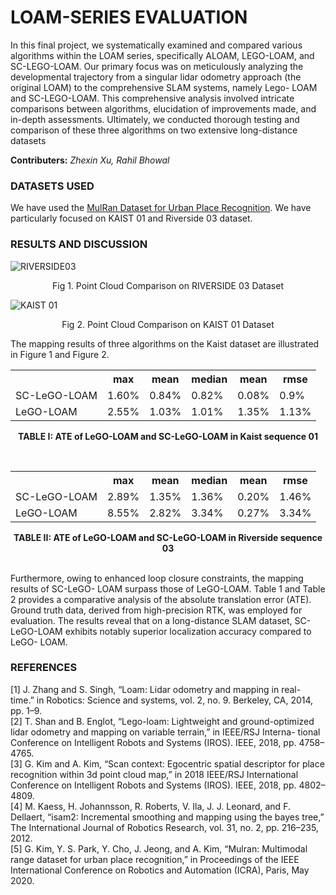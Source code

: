 # LOAM-SERIES EVALUATION
In this final project, we systematically examined
and compared various algorithms within the LOAM series,
specifically ALOAM, LEGO-LOAM, and SC-LEGO-LOAM. Our
primary focus was on meticulously analyzing the developmental
trajectory from a singular lidar odometry approach (the original
LOAM) to the comprehensive SLAM systems, namely Lego-
LOAM and SC-LEGO-LOAM. This comprehensive analysis
involved intricate comparisons between algorithms, elucidation
of improvements made, and in-depth assessments. Ultimately,
we conducted thorough testing and comparison of these three
algorithms on two extensive long-distance datasets

**Contributers:** *Zhexin Xu, Rahil Bhowal*

### DATASETS USED
We have used the [MulRan Dataset for Urban Place Recognition](https://sites.google.com/view/mulran-pr/dataset). We have particularly focused on KAIST 01 and Riverside 03 dataset.

### RESULTS AND DISCUSSION
![RIVERSIDE03](https://github.com/rahil-bhowal007/LOAM-SERIES/assets/65888130/29b68ae0-8bc3-4e0c-ba96-7ac997c3e8a0)
<p align="center">
<it> Fig 1. Point Cloud Comparison on RIVERSIDE 03 Dataset </it>
</p>

![KAIST 01 ](https://github.com/rahil-bhowal007/LOAM-SERIES/assets/65888130/85627c42-4458-417a-80fc-0358b5816f09)
<p align="center">
<it>Fig 2. Point Cloud Comparison on KAIST 01 Dataset</it>
</p>
The mapping results of three algorithms on the Kaist dataset
are illustrated in Figure 1 and Figure 2.
<br/>
<p align="center">
<table>
   <tr>
    <th></th>
    <th>max</th>
     <th>mean</th>
     <th>median</th>
     <th>mean</th>
     <th>rmse</th>
  </tr>
  <tr>
    <td>SC-LeGO-LOAM</td>
    <td>1.60%</td>
    <td>0.84%</td>
    <td>0.82%</td>
    <td>0.08%</td>
    <td>0.9%</td>
   </tr>
  <tr>
  <td>LeGO-LOAM</td>
  <td>2.55%</td>
  <td>1.03%</td>
  <td>1.01%</td>
  <td>1.35%</td>
  <td>1.13%</td>  
  </tr>
</table>
</p>
<p align="center">
<b>TABLE I: ATE of LeGO-LOAM and SC-LeGO-LOAM in
Kaist sequence 01</b>
</p>
<br/>
<p align="center">
<table>
   <tr>
    <th></th>
    <th>max</th>
     <th>mean</th>
     <th>median</th>
     <th>mean</th>
     <th>rmse</th>
  </tr>
  <tr>
    <td>SC-LeGO-LOAM</td>
    <td>2.89%</td>
    <td>1.35%</td>
    <td>1.36%</td>
    <td>0.20%</td>
    <td>1.46%</td>
   </tr>
  <tr>
  <td>LeGO-LOAM</td>
  <td>8.55%</td>
  <td>2.82%</td>
  <td>3.34%</td>
  <td>0.27%</td>
  <td>3.34%</td>  
  </tr>
</table>
</p>
<p align="center">
<b>TABLE II: ATE of LeGO-LOAM and SC-LeGO-LOAM in
Riverside sequence 03</b>
</p>
<br/>
Furthermore, owing to enhanced
loop closure constraints, the mapping results of SC-LeGO-
LOAM surpass those of LeGO-LOAM. Table 1 and Table 2 provides a comparative analysis of the absolute translation
error (ATE). Ground truth data, derived from high-precision
RTK, was employed for evaluation. The results reveal that
on a long-distance SLAM dataset, SC-LeGO-LOAM exhibits
notably superior localization accuracy compared to LeGO-
LOAM.

### REFERENCES
[1] J. Zhang and S. Singh, “Loam: Lidar odometry and mapping in real-
time.” in Robotics: Science and systems, vol. 2, no. 9. Berkeley, CA,
2014, pp. 1–9.
<BR/>
[2] T. Shan and B. Englot, “Lego-loam: Lightweight and ground-optimized
lidar odometry and mapping on variable terrain,” in IEEE/RSJ Interna-
tional Conference on Intelligent Robots and Systems (IROS). IEEE,
2018, pp. 4758–4765.<BR/>
[3] G. Kim and A. Kim, “Scan context: Egocentric spatial descriptor for place
recognition within 3d point cloud map,” in 2018 IEEE/RSJ International
Conference on Intelligent Robots and Systems (IROS). IEEE, 2018, pp.
4802–4809.<BR/>
[4] M. Kaess, H. Johannsson, R. Roberts, V. Ila, J. J. Leonard, and F. Dellaert,
“isam2: Incremental smoothing and mapping using the bayes tree,” The
International Journal of Robotics Research, vol. 31, no. 2, pp. 216–235,
2012.<bR/>
[5] G. Kim, Y. S. Park, Y. Cho, J. Jeong, and A. Kim, “Mulran: Multimodal
range dataset for urban place recognition,” in Proceedings of the IEEE
International Conference on Robotics and Automation (ICRA), Paris, May
2020.














